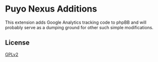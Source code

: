 # Puyo Nexus Additions
This extension adds Google Analytics tracking code to phpBB and will probably serve as a dumping ground for other such simple modifications.

## License

[GPLv2](license.txt)
